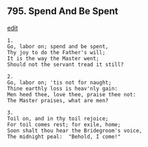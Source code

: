 
## 795.  Spend And Be Spent
[edit](https://docs.google.com/document/d/1CeORs5b2FS6oUZQQ0osT0DUboq_ve2He/edit?mode=html)



    1.
    Go, labor on; spend and be spent,
    Thy joy to do the Father's will;
    It is the way the Master went;
    Should not the servant tread it still?

    2.
    Go, labor on; 'tis not for naught;
    Thine earthly loss is heav'nly gain:
    Men heed thee, love thee, praise thee not:
    The Master praises, what are men?

    3.
    Toil on, and in thy toil rejoice;
    For toil comes rest; for exile, home;
    Soon shalt thou hear the Bridegroom's voice,
    The midnight peal:  "Behold, I come!"
